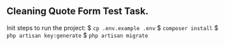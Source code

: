 ## Cleaning Quote Form Test Task.

Init steps to run the project:
$ `cp .env.example .env`
$ `composer install`
$ `php artisan key:generate`
$ `php artisan migrate`
